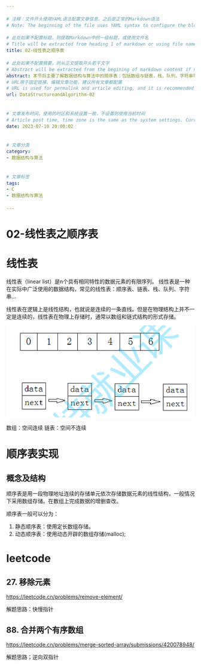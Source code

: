 ```yaml
---

# 注释：文件开头使用YAML语法配置文章信息，之后是正常的Markdown语法
# Note: The beginning of the file uses YAML syntax to configure the blog meta data, followed by the normal Markdown syntax.

# 此处如果不配置标题，则提取Markdown中的一级标题，或使用文件名
# Title will be extracted from heading 1 of markdown or using file name if not configured here.
title: 02-线性表之顺序表

# 此处如果不配置摘要，则从正文提取开头若干文字
# Abstract will be extracted from the begining of markdown content if not configured here.
abstract: 本节将主要了解数据结构与算法中的顺序表：包括数组与链表，栈，队列，字符串等相关概念。
# URL用于固定链接、编辑文章功能，建议所有文章都配置
# URL is used for permalink and article editing, and it is recommended to be configured.
url: DataStructureandAlgorithm-02


# 文章发布时间，使用的时区和系统设置一致，不设置则使用当前时间
# Article post time, time zone is the same as the system settings. Current time will be used if not configured here.
date: 2023-07-10 20:00:02


# 文章分类
category:
- 数据结构与算法


# 文章标签
tags:
- C
- 数据结构与算法

---
```



# 02-线性表之顺序表

# 线性表
线性表（linear list）是n个具有相同特性的数据元素的有限序列。 线性表是一种在实际中广泛使用的数据结构，常见的线性表：顺序表、链表、栈、队列、字符串...

线性表在逻辑上是线性结构，也就说是连续的一条直线。但是在物理结构上并不一定是连续的，线性表在物理上存储时，通常以数组和链式结构的形式存储。

![Img](./FILES/02-线性表之顺序表.md/img-20230329161032.png)

数组：空间连续
链表：空间不连续

# 顺序表实现

## 概念及结构


顺序表是用一段物理地址连续的存储单元依次存储数据元素的线性结构，一般情况下采用数组存储。在数组上完成数据的增删查改。

顺序表一般可以分为：

1. 静态顺序表：使用定长数组存储。
2. 动态顺序表：使用动态开辟的数组存储(malloc);



# leetcode

## 27. 移除元素
https://leetcode.cn/problems/remove-element/

解题思路：快慢指针


## 88. 合并两个有序数组
https://leetcode.cn/problems/merge-sorted-array/submissions/420078948/

解题思路；逆向双指针









































